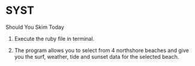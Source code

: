 SYST
====
Should You Skim Today

1. Execute the ruby file in terminal.

2. The program allows you to select from 4 northshore beaches and give you the surf, weather, tide and sunset data for the selected beach.

